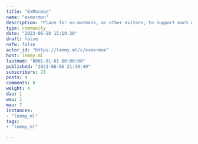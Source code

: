 ```yaml
---
title: "ExMormon" 
name: "exmormon"
description: "Place for ex-mormons, or other exitors, to support each other."
type: community
date: "2023-06-28 15:19:30"
draft: false
nsfw: false
actor_id: "https://lemmy.ml/c/exmormon"
host: lemmy.ml
lastmod: "0001-01-01 00:00:00"
published: "2023-06-06 21:48:49"
subscribers: 28
posts: 4
comments: 8
weight: 4
dau: 1
wau: 1
mau: 7
instances:
- "lemmy_ml"
tags: 
- "lemmy_ml"

---
```

